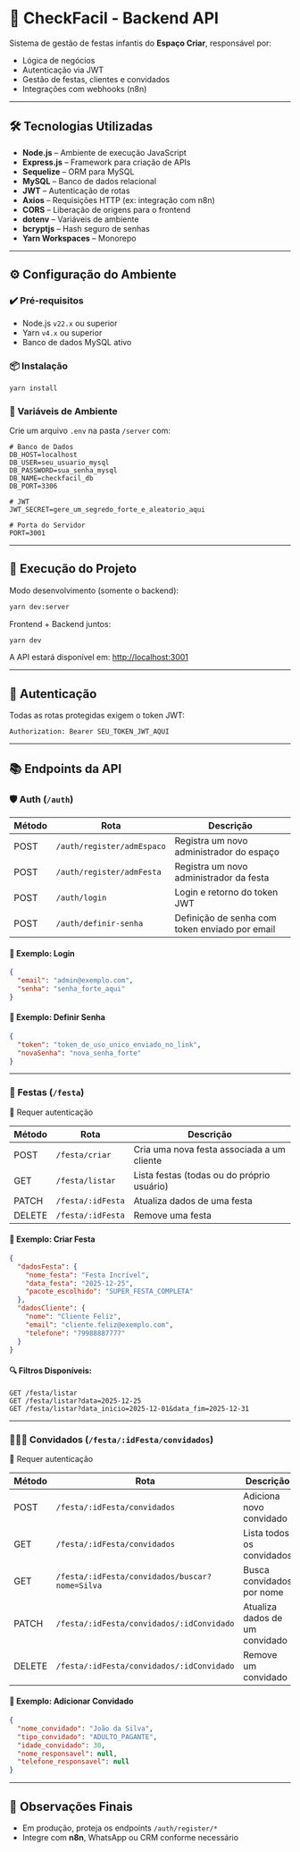# 🎉 CheckFacil - Backend API

Sistema de gestão de festas infantis do **Espaço Criar**, responsável por:
- Lógica de negócios
- Autenticação via JWT
- Gestão de festas, clientes e convidados
- Integrações com webhooks (n8n)

---

## 🛠️ Tecnologias Utilizadas

- **Node.js** – Ambiente de execução JavaScript
- **Express.js** – Framework para criação de APIs
- **Sequelize** – ORM para MySQL
- **MySQL** – Banco de dados relacional
- **JWT** – Autenticação de rotas
- **Axios** – Requisições HTTP (ex: integração com n8n)
- **CORS** – Liberação de origens para o frontend
- **dotenv** – Variáveis de ambiente
- **bcryptjs** – Hash seguro de senhas
- **Yarn Workspaces** – Monorepo

---

## ⚙️ Configuração do Ambiente

### ✔️ Pré-requisitos

- Node.js `v22.x` ou superior  
- Yarn `v4.x` ou superior  
- Banco de dados MySQL ativo  

### 📦 Instalação

```bash
yarn install
```

### 🔐 Variáveis de Ambiente

Crie um arquivo `.env` na pasta `/server` com:

```env
# Banco de Dados
DB_HOST=localhost
DB_USER=seu_usuario_mysql
DB_PASSWORD=sua_senha_mysql
DB_NAME=checkfacil_db
DB_PORT=3306

# JWT
JWT_SECRET=gere_um_segredo_forte_e_aleatorio_aqui

# Porta do Servidor
PORT=3001
```

---

## 🚀 Execução do Projeto

Modo desenvolvimento (somente o backend):

```bash
yarn dev:server
```

Frontend + Backend juntos:

```bash
yarn dev
```

A API estará disponível em: [http://localhost:3001](http://localhost:3001)

---

## 🔑 Autenticação

Todas as rotas protegidas exigem o token JWT:

```http
Authorization: Bearer SEU_TOKEN_JWT_AQUI
```

---

## 📚 Endpoints da API

### 🛡️ Auth (`/auth`)

| Método | Rota                          | Descrição                                       |
|--------|-------------------------------|-------------------------------------------------|
| POST   | `/auth/register/admEspaco`    | Registra um novo administrador do espaço        |
| POST   | `/auth/register/admFesta`     | Registra um novo administrador da festa         |
| POST   | `/auth/login`                 | Login e retorno do token JWT                    |
| POST   | `/auth/definir-senha`         | Definição de senha com token enviado por email  |

#### 🔸 Exemplo: Login

```json
{
  "email": "admin@exemplo.com",
  "senha": "senha_forte_aqui"
}
```

#### 🔸 Exemplo: Definir Senha

```json
{
  "token": "token_de_uso_unico_enviado_no_link",
  "novaSenha": "nova_senha_forte"
}
```

---

### 🎉 Festas (`/festa`)

🔐 Requer autenticação

| Método | Rota               | Descrição                                      |
|--------|--------------------|-----------------------------------------------|
| POST   | `/festa/criar`     | Cria uma nova festa associada a um cliente    |
| GET    | `/festa/listar`    | Lista festas (todas ou do próprio usuário)    |
| PATCH  | `/festa/:idFesta`  | Atualiza dados de uma festa                   |
| DELETE | `/festa/:idFesta`  | Remove uma festa                              |

#### 🔸 Exemplo: Criar Festa

```json
{
  "dadosFesta": {
    "nome_festa": "Festa Incrível",
    "data_festa": "2025-12-25",
    "pacote_escolhido": "SUPER_FESTA_COMPLETA"
  },
  "dadosCliente": {
    "nome": "Cliente Feliz",
    "email": "cliente.feliz@exemplo.com",
    "telefone": "79988887777"
  }
}
```

#### 🔍 Filtros Disponíveis:

```http
GET /festa/listar
GET /festa/listar?data=2025-12-25
GET /festa/listar?data_inicio=2025-12-01&data_fim=2025-12-31
```

---

### 🧑‍🤝‍🧑 Convidados (`/festa/:idFesta/convidados`)

🔐 Requer autenticação

| Método | Rota                                                          | Descrição                          |
|--------|---------------------------------------------------------------|------------------------------------|
| POST   | `/festa/:idFesta/convidados`                                  | Adiciona novo convidado            |
| GET    | `/festa/:idFesta/convidados`                                  | Lista todos os convidados          |
| GET    | `/festa/:idFesta/convidados/buscar?nome=Silva`                | Busca convidados por nome          |
| PATCH  | `/festa/:idFesta/convidados/:idConvidado`                     | Atualiza dados de um convidado     |
| DELETE | `/festa/:idFesta/convidados/:idConvidado`                     | Remove um convidado                |

#### 🔸 Exemplo: Adicionar Convidado

```json
{
  "nome_convidado": "João da Silva",
  "tipo_convidado": "ADULTO_PAGANTE",
  "idade_convidado": 30,
  "nome_responsavel": null,
  "telefone_responsavel": null
}
```

---

## 📌 Observações Finais

- Em produção, proteja os endpoints `/auth/register/*`
- Integre com **n8n**, WhatsApp ou CRM conforme necessário
